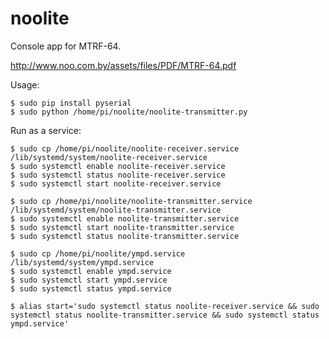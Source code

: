 # noolite

Console app for MTRF-64.

http://www.noo.com.by/assets/files/PDF/MTRF-64.pdf

Usage:

    $ sudo pip install pyserial
    $ sudo python /home/pi/noolite/noolite-transmitter.py

Run as a service:
    
    $ sudo cp /home/pi/noolite/noolite-receiver.service /lib/systemd/system/noolite-receiver.service
    $ sudo systemctl enable noolite-receiver.service
    $ sudo systemctl status noolite-receiver.service
    $ sudo systemctl start noolite-receiver.service
    
    $ sudo cp /home/pi/noolite/noolite-transmitter.service /lib/systemd/system/noolite-transmitter.service
    $ sudo systemctl enable noolite-transmitter.service
    $ sudo systemctl start noolite-transmitter.service
    $ sudo systemctl status noolite-transmitter.service
    
    $ sudo cp /home/pi/noolite/ympd.service /lib/systemd/system/ympd.service
    $ sudo systemctl enable ympd.service
    $ sudo systemctl start ympd.service
    $ sudo systemctl status ympd.service

    $ alias start='sudo systemctl status noolite-receiver.service && sudo systemctl status noolite-transmitter.service && sudo systemctl status ympd.service'
